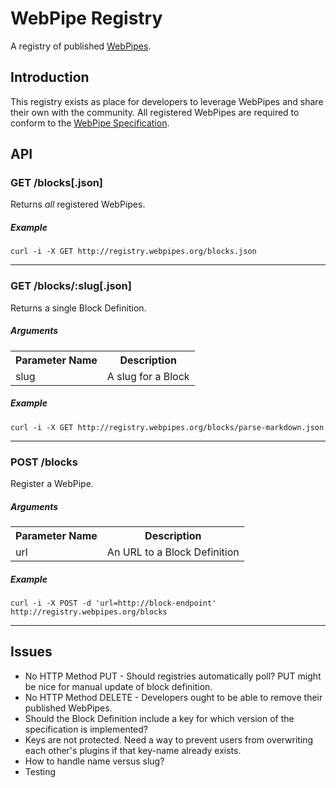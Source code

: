 # WebPipe Registry

A registry of published [WebPipes](http://www.webpipes.org/).

## Introduction

This registry exists as place for developers to leverage WebPipes and share their own with the community. All registered WebPipes are required to conform to the [WebPipe Specification](https://github.com/webpipes/spec).

## API

### GET /blocks[.json]

Returns _all_ registered WebPipes.

##### Example

	curl -i -X GET http://registry.webpipes.org/blocks.json


* * *

### GET /blocks/:slug[.json]

Returns a single Block Definition.

##### Arguments

<table>
	<tr>
		<th>Parameter Name</th>
		<th>Description</th>
	</tr>
	<tr>
		<td>slug</td>
		<td>A slug for a Block</td>
	</tr>
</table>
	
##### Example

	curl -i -X GET http://registry.webpipes.org/blocks/parse-markdown.json


* * *

### POST /blocks

Register a WebPipe.

##### Arguments

<table>
	<tr>
		<th>Parameter Name</th>
		<th>Description</th>
	</tr>
	<tr>
		<td>url</td>
		<td>An URL to a Block Definition</td>
	</tr>
</table>
	
##### Example

	curl -i -X POST -d 'url=http://block-endpoint' http://registry.webpipes.org/blocks


* * *

## Issues

- No HTTP Method PUT - Should registries automatically poll? PUT might be nice for manual update of block definition.
- No HTTP Method DELETE - Developers ought to be able to remove their published WebPipes.
- Should the Block Definition include a key for which version of the specification is implemented?
- Keys are not protected. Need a way to prevent users from overwriting each other's plugins if that key-name already exists.
- How to handle name versus slug?
- Testing

